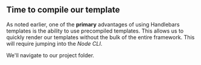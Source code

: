 ## Time to compile our template

As noted earlier, one of the **primary** advantages of using Handlebars templates is the ability to use precompiled templates. This allows us to quickly render our templates without the bulk of the entire framework. This will require jumping into the *Node CLI*.

We'll navigate to our project folder.
